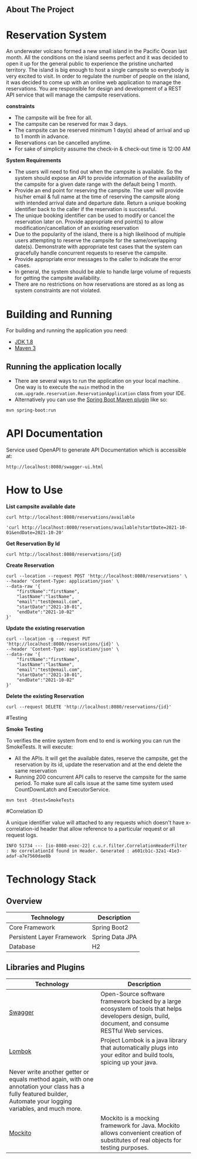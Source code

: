 
## About The Project

# Reservation System

An underwater volcano formed a new small island in the Pacific Ocean last month. All the conditions on the island seems perfect and it was
decided to open it up for the general public to experience the pristine uncharted territory.
The island is big enough to host a single campsite so everybody is very excited to visit. In order to regulate the number of people on the island, it
was decided to come up with an online web application to manage the reservations. You are responsible for design and development of a REST
API service that will manage the campsite reservations.

**constraints**
- The campsite will be free for all.
- The campsite can be reserved for max 3 days.
- The campsite can be reserved minimum 1 day(s) ahead of arrival and up to 1 month in advance.
- Reservations can be cancelled anytime.
- For sake of simplicity assume the check-in & check-out time is 12:00 AM

**System Requirements**
- The users will need to find out when the campsite is available. So the system should expose an API to provide information of the availability of the campsite for a given date range with the default being 1 month.
- Provide an end point for reserving the campsite. The user will provide his/her email & full name at the time of reserving the campsite along with intended arrival date and departure date. Return a unique booking identifier back to the caller if the reservation is successful.
- The unique booking identifier can be used to modify or cancel the reservation later on. Provide appropriate end point(s) to allow modification/cancellation of an existing reservation
- Due to the popularity of the island, there is a high likelihood of multiple users attempting to reserve the campsite for the same/overlapping date(s). Demonstrate with appropriate test cases that the system can gracefully handle concurrent requests to reserve the campsite.
- Provide appropriate error messages to the caller to indicate the error cases.
- In general, the system should be able to handle large volume of requests for getting the campsite availability.
- There are no restrictions on how reservations are stored as as long as system constraints are not violated.

# Building and Running

For building and running the application you need:

- [JDK 1.8](https://www.oracle.com/java/technologies/downloads/#java8)
- [Maven 3](https://maven.apache.org)

## Running the application locally

- There are several ways to run the application on your local machine. One way is to execute the `main` method in the `com.upgrade.reservation.ReservationApplication` class from your IDE.
- Alternatively you can use the [Spring Boot Maven plugin](https://docs.spring.io/spring-boot/docs/current/reference/html/build-tool-plugins.html#build-tool-plugins.maven) like so:

```shell
mvn spring-boot:run
```
# API Documentation
Service used OpenAPI to generate API Documentation which is accessible at:

```
http://localhost:8080/swagger-ui.html
```

# How to Use

**List campsite available date**

```
curl http://localhost:8080/reservations/available
```

```
'curl http://localhost:8080/reservations/available?startDate=2021-10-01&endDate=2021-10-20'
```


**Get Reservation By Id**

```
curl http://localhost:8080/reservations/{id}
```

**Create Reservation**

```
curl --location --request POST 'http://localhost:8080/reservations' \
--header 'Content-Type: application/json' \
--data-raw '{
    "firstName":"firstName",
    "lastName":"lastName",
    "email":"test@email.com",
    "startDate":"2021-10-01",
    "endDate":"2021-10-02"
}'
```

**Update the existing reservation**

```
curl --location -g --request PUT 'http://localhost:8080/reservations/{id}' \
--header 'Content-Type: application/json' \
--data-raw '{
    "firstName":"firstName",
    "lastName":"lastName",
    "email":"test@email.com",
    "startDate":"2021-10-01",
    "endDate":"2021-10-02"
}'
```

**Delete the existing Reservation**

```
curl --request DELETE 'http://localhost:8080/reservations/{id}'
```

#Testing

**Smoke Testing**

To verifies the entire system from end to end is working you can run the SmokeTests. It will execute:
- All the APIs. It will get the available dates, reserve the campsite, get the reservation by its id, update the reservation and at the end delete the same reservation 
- Running 200 concurrent API calls to reserve the campsite for the same period. To make sure all calls issue at the same time system used CountDownLatch and ExecutorService.

```shell
mvn test -Dtest=SmokeTests
```

#Correlation ID

A unique identifier value will attached to any requests which doesn't have x-correlation-id header that allow reference to a particular request or all request logs.

```
INFO 51734 --- [io-8080-exec-22] c.u.r.filter.CorrelationHeaderFilter     : No correlationId found in Header. Generated : a601cb1c-32a1-41e3-adaf-a7e7560dae8b
```

# Technology Stack

## Overview

|Technology                |Description         |
|--------------------------|--------------------|
|Core Framework            |Spring Boot2        |
|Persistent Layer Framework|Spring Data JPA     |
|Database                  |H2                  |

## Libraries and Plugins

|Technology                |Description         |
|---------------------------------------------------|-------------------------------------------------------------------------------------------------------------------------------------------------------|
|<a href="https://swagger.io/">Swagger</a>			|Open-Source software framework backed by a large ecosystem of tools that helps developers design, build, document, and consume RESTful Web services. |
|<a href="https://projectlombok.org/">Lombok</a>		|Project Lombok is a java library that automatically plugs into your editor and build tools, spicing up your java.
Never write another getter or equals method again, with one annotation your class has a fully featured builder, Automate your logging variables, and much more. |
|<a href="https://site.mockito.org/">Mockito</a>		|Mockito is a mocking framework for Java. Mockito allows convenient creation of substitutes of real objects for testing purposes.|
